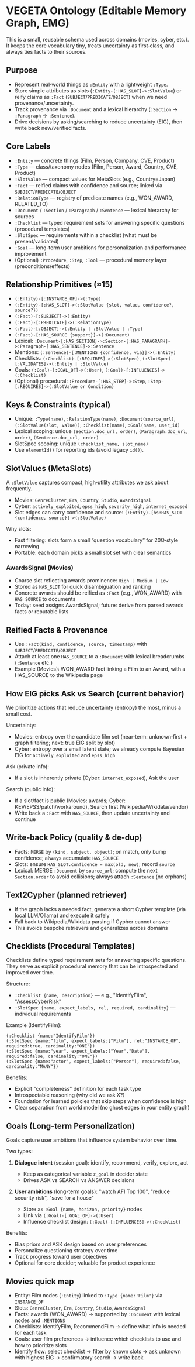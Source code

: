 # VEGETA Ontology (Editable Memory Graph, EMG)

This is a small, reusable schema used across domains (movies, cyber, etc.). It keeps the core vocabulary tiny, treats uncertainty as first‑class, and always ties facts to their sources.

## Purpose
- Represent real‑world things as `:Entity` with a lightweight `:Type`.
- Store simple attributes as slots (`:Entity-[:HAS_SLOT]->:SlotValue`) or reify claims as `:Fact` (`SUBJECT`/`PREDICATE`/`OBJECT`) when we need provenance/uncertainty.
- Track provenance via `:Document` and a lexical hierarchy (`:Section` → `:Paragraph` → `:Sentence`).
- Drive decisions by asking/searching to reduce uncertainty (EIG), then write back new/verified facts.

## Core Labels
- `:Entity` — concrete things (Film, Person, Company, CVE, Product)
- `:Type` — class/taxonomy nodes (Film, Person, Award, Country, CVE, Product)
- `:SlotValue` — compact values for MetaSlots (e.g., Country=Japan)
- `:Fact` — reified claims with confidence and source; linked via `SUBJECT`/`PREDICATE`/`OBJECT`
- `:RelationType` — registry of predicate names (e.g., WON_AWARD, RELATED_TO)
- `:Document` / `:Section` / `:Paragraph` / `:Sentence` — lexical hierarchy for sources
- `:Checklist` — typed requirement sets for answering specific questions (procedural templates)
- `:SlotSpec` — requirements within a checklist (what must be present/validated)
- `:Goal` — long-term user ambitions for personalization and performance improvement
- (Optional) `:Procedure`, `:Step`, `:Tool` — procedural memory layer (preconditions/effects)

## Relationship Primitives (≈15)
- `(:Entity)-[:INSTANCE_OF]->(:Type)`
- `(:Entity)-[:HAS_SLOT]->(:SlotValue {slot, value, confidence?, source?})`
- `(:Fact)-[:SUBJECT]->(:Entity)`
- `(:Fact)-[:PREDICATE]->(:RelationType)`
- `(:Fact)-[:OBJECT]->(:Entity | :SlotValue | :Type)`
- `(:Fact)-[:HAS_SOURCE {support}]->(:Document)`
- Lexical: `:Document-[:HAS_SECTION]->:Section-[:HAS_PARAGRAPH]->:Paragraph-[:HAS_SENTENCE]->:Sentence`
- Mentions: `(:Sentence)-[:MENTIONS {confidence, via}]->(:Entity)`
- Checklists: `(:Checklist)-[:REQUIRES]->(:SlotSpec)`, `(:SlotSpec)-[:VALIDATES]->(:Entity | :SlotValue)`
- Goals: `(:Goal)-[:GOAL_OF]->(:User)`, `(:Goal)-[:INFLUENCES]->(:Checklist)`
- (Optional) procedural: `:Procedure-[:HAS_STEP]->:Step`, `:Step-[:REQUIRES]->(:SlotValue or Condition)`

## Keys & Constraints (typical)
- Unique: `:Type(name)`, `:RelationType(name)`, `:Document(source_url)`, `(:SlotValue(slot, value))`, `:Checklist(name)`, `:Goal(name, user_id)`
- Lexical scoping: unique `(Section.doc_url, order)`, `(Paragraph.doc_url, order)`, `(Sentence.doc_url, order)`
- SlotSpec scoping: unique `(checklist_name, slot_name)`
- Use `elementId()` for reporting ids (avoid legacy `id()`).

## SlotValues (MetaSlots)
A `:SlotValue` captures compact, high‑utility attributes we ask about frequently.

- Movies: `GenreCluster`, `Era`, `Country`, `Studio`, `AwardsSignal`
- Cyber: `actively_exploited`, `epss_high`, `severity_high`, `internet_exposed`
- Slot edges can carry confidence and source: `(:Entity)-[hs:HAS_SLOT {confidence, source}]->(:SlotValue)`

Why slots:
- Fast filtering: slots form a small “question vocabulary” for 20Q‑style narrowing
- Portable: each domain picks a small slot set with clear semantics

### AwardsSignal (Movies)
- Coarse slot reflecting awards prominence: `High | Medium | Low`
- Stored as `HAS_SLOT` for quick disambiguation and ranking
- Concrete awards should be reified as `:Fact` (e.g., WON_AWARD) with `HAS_SOURCE` to documents
- Today: seed assigns AwardsSignal; future: derive from parsed awards facts or reputable lists

## Reified Facts & Provenance
- Use `:Fact(kind, confidence, source, timestamp)` with `SUBJECT`/`PREDICATE`/`OBJECT`
- Attach at least one `HAS_SOURCE` to a `:Document` with lexical breadcrumbs (`:Sentence` etc.)
- Example (Movies): WON_AWARD fact linking a Film to an Award, with a HAS_SOURCE to the Wikipedia page

## How EIG picks Ask vs Search (current behavior)
We prioritize actions that reduce uncertainty (entropy) the most, minus a small cost.

Uncertainty:
- Movies: entropy over the candidate film set (near‑term: unknown‑first + graph filtering; next: true EIG split by slot)
- Cyber: entropy over a small latent state; we already compute Bayesian EIG for `actively_exploited` and `epss_high`

Ask (private info):
- If a slot is inherently private (Cyber: `internet_exposed`), Ask the user

Search (public info):
- If a slot/fact is public (Movies: awards; Cyber: KEV/EPSS/patch/workaround), Search first (Wikipedia/Wikidata/vendor)
- Write back a `:Fact` with `HAS_SOURCE`, then update uncertainty and continue

## Write‑back Policy (quality & de‑dup)
- Facts: `MERGE` by `(kind, subject, object)`; on match, only bump confidence; always accumulate `HAS_SOURCE`
- Slots: ensure `HAS_SLOT.confidence = max(old, new)`; record `source`
- Lexical: MERGE `:Document` by `source_url`; compute the next `Section.order` to avoid collisions; always attach `:Sentence` (no orphans)

## Text2Cypher (planned retriever)
- If the graph lacks a needed fact, generate a short Cypher template (via local LLM/Ollama) and execute it safely
- Fall back to Wikipedia/Wikidata parsing if Cypher cannot answer
- This avoids bespoke retrievers and generalizes across domains

## Checklists (Procedural Templates)
Checklists define typed requirement sets for answering specific questions. They serve as explicit procedural memory that can be introspected and improved over time.

Structure:
- `:Checklist {name, description}` — e.g., "IdentifyFilm", "AssessCyberRisk"
- `:SlotSpec {name, expect_labels, rel, required, cardinality}` — individual requirements

Example (IdentifyFilm):
```cypher
(:Checklist {name:"IdentifyFilm"})
(:SlotSpec {name:"film", expect_labels:["Film"], rel:"INSTANCE_OF", required:true, cardinality:"ONE"})
(:SlotSpec {name:"year", expect_labels:["Year","Date"], required:false, cardinality:"ONE"})
(:SlotSpec {name:"actor", expect_labels:["Person"], required:false, cardinality:"MANY"})
```

Benefits:
- Explicit "completeness" definition for each task type
- Introspectable reasoning (why did we ask X?)
- Foundation for learned policies that skip steps when confidence is high
- Clear separation from world model (no ghost edges in your entity graph)

## Goals (Long-term Personalization)
Goals capture user ambitions that influence system behavior over time.

Two types:
1. **Dialogue intent** (session goal): identify, recommend, verify, explore, act
   - Keep as categorical variable `z_goal` in decider state
   - Drives ASK vs SEARCH vs ANSWER decisions

2. **User ambitions** (long-term goals): "watch AFI Top 100", "reduce security risk", "save for a house"
   - Store as `:Goal {name, horizon, priority}` nodes
   - Link via `(:Goal)-[:GOAL_OF]->(:User)`
   - Influence checklist design: `(:Goal)-[:INFLUENCES]->(:Checklist)`

Benefits:
- Bias priors and ASK design based on user preferences
- Personalize questioning strategy over time
- Track progress toward user objectives
- Optional for core decider; valuable for product experience

## Movies quick map
- Entity: Film nodes (`:Entity`) linked to `:Type {name:'Film'}` via `INSTANCE_OF`
- Slots: `GenreCluster`, `Era`, `Country`, `Studio`, `AwardsSignal`
- Facts: awards (WON_AWARD) → supported by `:Document` with lexical nodes and `:MENTIONS`
- Checklists: IdentifyFilm, RecommendFilm → define what info is needed for each task
- Goals: user film preferences → influence which checklists to use and how to prioritize slots
- Identify flow: select checklist → filter by known slots → ask unknown with highest EIG → confirmatory search → write back
